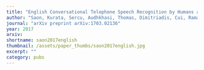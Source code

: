 ```yaml
---
title: "English Conversational Telephone Speech Recognition by Humans and Machines"
author: "Saon, Kurata, Sercu, Audhkhasi, Thomas, Dimitriadis, Cui, Ramabhadran, Picheny, Lim, others"
journal: "arXiv preprint arXiv:1703.02136"
year: 2017
arxiv: 
shortname: saon2017english
thumbnail: /assets/paper_thumbs/saon2017english.jpg
excerpt: ""
category: pubs
---
```

